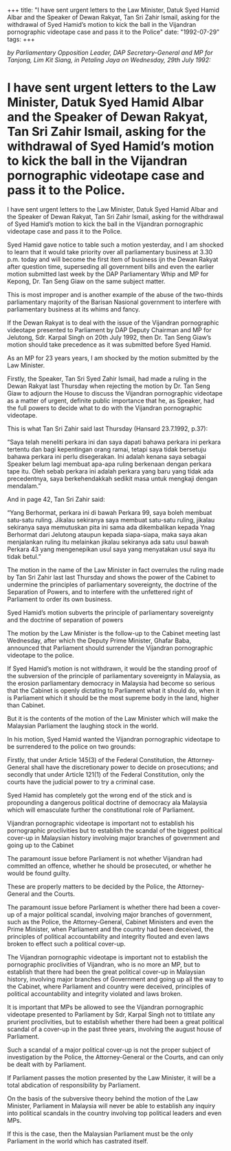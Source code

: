 +++ 
title: "I have sent urgent letters to the Law Minister, Datuk Syed Hamid Albar and the Speaker of Dewan Rakyat, Tan Sri Zahir Ismail, asking for the withdrawal of Syed Hamid’s motion to kick the ball in the Vijandran pornographic videotape case and pass it to the Police"
date: "1992-07-29"
tags:
+++

_by Parliamentary Opposition Leader, DAP Secretary-General and MP for Tanjong, Lim Kit Siang, in Petaling Jaya on Wednesday, 29th July 1992:_

# I have sent urgent letters to the Law Minister, Datuk Syed Hamid Albar and the Speaker of Dewan Rakyat, Tan Sri Zahir Ismail, asking for the withdrawal of Syed Hamid’s motion to kick the ball in the Vijandran pornographic videotape case and pass it to the Police.

I have sent urgent letters to the Law Minister, Datuk Syed Hamid Albar and the Speaker of Dewan Rakyat, Tan Sri Zahir Ismail, asking for the withdrawal of Syed Hamid’s motion to kick the ball in the Vijandran pornographic videotape case and pass it to the Police.</u>

Syed Hamid gave notice to table such a motion yesterday, and I am shocked to learn that it would take priority over all parliamentary business at 3.30 p.m. today and will become the first item of business ijn the Dewan Rakyat after question time, superseding all government bills and even the earlier motion submitted last week by the DAP Parliamentary Whip and MP for Kepong, Dr. Tan Seng Giaw on the same subject matter.

This is most improper and is another example of the abuse of the two-thirds parliamentary majority of the Barisan Nasional government to interfere with parliamentary business at its whims and fancy.

If the Dewan Rakyat is to deal with the issue of the Vijandran pornographic videotape presented to Parliament by DAP Deputy Chairman and MP for Jelutong, Sdr. Karpal Singh on 20th July 1992, then Dr. Tan Seng Giaw’s motion should take precedence as it was submitted before Syed Hamid.

As an MP for 23 years years, I am shocked by the motion submitted by the Law Minister.

Firstly, the Speaker, Tan Sri Syed Zahir Ismail, had made a ruling in the Dewan Rakyat last Thursday when rejecting the motion by Dr. Tan Seng Giaw to adjourn the House to discuss the Vijandran pornographic videotape as a matter of urgent, definite public importance that he, as Speaker, had the full powers to decide what to do with the Vijandran pornographic videotape.

This is what Tan Sri Zahir said last Thursday (Hansard 23.7.1992, p.37):

“Saya telah meneliti perkara ini dan saya dapati bahawa perkara ini perkara tertentu dan bagi kepentingan orang ramai, tetapi saya tidak bersetuju bahawa perkara ini perlu disegerakan. Ini adalah kenana saya sebagai Speaker belum lagi membuat apa-apa ruling berkenaan dengan perkara tape itu. Oleh sebab perkara ini adalah perkara yang baru yang tidak ada precedentnya, saya berkehendakkah sedikit masa untuk mengkaji dengan mendalam.”

And in page 42, Tan Sri Zahir said:

“Yang Berhormat, perkara ini di bawah Perkara 99, saya boleh membuat satu-satu ruling. Jikalau sekiranya saya membuat satu-satu ruling, jikalau sekiranya saya memutuskan pita ini sama ada dikembalikan kepada Ynag Berhormat dari Jelutong ataupun kepada siapa-siapa, maka saya akan menjalankan ruling itu melainkan jikalau sekiranya ada satu usul bawah Perkara 43 yang mengenepikan usul saya yang menyatakan usul saya itu tidak betul.”

The motion in the name of the Law Minister in fact overrules the ruling made by Tan Sri Zahir last last Thursday and shows the power of the Cabinet to undermine the principles of parliamentary sovereignty, the doctrine of the Separation of Powers, and to interfere with the unfettered right of Parliament to order its own business.

Syed Hamid’s motion subverts the principle of parliamentary sovereignty and the doctrine of separation of powers

The motion by the Law Minister is the follow-up to the Cabinet meeting last Wednesday, after which the Deputy Prime Minister, Ghafar Baba, announced that Parliament should surrender the Vijandran pornographic videotape to the police.

If Syed Hamid’s motion is not withdrawn, it would be the standing proof of the subversion of the principle of parliamentary sovereignty in Malaysia, as the erosion parliamentary democracy in Malaysia had become so serious that the Cabinet is openly dictating to Parliament what it should do, when it is Parliament which it should be the most supreme body in the land, higher than Cabinet.

But it is the contents of the motion of the Law Minister which will make the Malaysian Parliament the laughing stock in the world.

In his motion, Syed Hamid wanted the Vijandran pornographic videotape to be surrendered to the police on two grounds:

Firstly, that under Article 145(3) of the Federal Constitution, the Attorney-General shall have the discretionary power to decide on prosecutions; and secondly that under Article 121(1) of the Federal Constitution, only the courts have the judicial power to try a criminal case.

Syed Hamid has completely got the wrong end of the stick and is propounding a dangerous political doctrine of democracy ala Malaysia which will emasculate further the constitutional role of Parliament.

Vijandran pornographic videotape is important not to establish his pornographic proclivities but to establish the scandal of the biggest political cover-up in Malaysian history involving major branches of government and going up to the Cabinet

The paramount issue before Parliament is not whether Vijandran had committed an offence, whether he should be prosecuted, or whether he would be found guilty.

These are properly matters to be decided by the Police, the Attorney-General and the Courts.

The paramount issue before Parliament is whether there had been a cover-up of a major political scandal, involving major branches of government, such as the Police, the Attorney-General, Cabinet Ministers and even the Prime Minister, when Parliament and the country had been deceived, the principles of political accountability and integrity flouted and even laws broken to effect such a political cover-up.

The Vijandran pornographic videotape is important not to establish the pornographic proclivities of Vijandran, who is no more an MP, but to establish that there had been the great political cover-up in Malaysian history, involving major branches of Government and going up all the way to the Cabinet, where Parliament and country were deceived, principles of political accountability and integrity violated and laws broken.

It is important that MPs be allowed to see the Vijandran pornographic videotape presented to Parliament by Sdr, Karpal Singh not to tittilate any prurient proclivities, but to establish whether there had been a great political scandal of a cover-up in the past three years, involving the august house of Parliament.

Such a scandal of a major political cover-up is not the proper subject of investigation by the Police, the Attorney-General or the Courts, and can only be dealt with by Parliament.

If Parliament passes the motion presented by the Law Minister, it will be a total abdication of responsibility by Parliament.

On the basis of the subversive theory behind the motion of the Law Minister, Parliament in Malaysia will never be able to establish any inquiry into political scandals in the country involving top political leaders and even MPs.

If this is the case, then the Malaysian Parliament must be the only Parliament in the world which has castrated itself.
 
